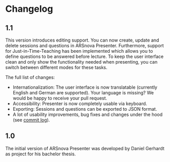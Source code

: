 # Changelog

## 1.1
This version introduces editing support. You can now create, update and delete
sessions and questions in ARSnova Presenter. Furthermore, support for
Just-in-Time-Teaching has been implemented which allows you to define questions
to be answered before lecture. To keep the user interface clean and only show
the functionality needed when presenting, you can switch between
different modes for these tasks.

The full list of changes:
* Internationalization: The user interface is now translatable (currently
  English and German are supported). Your language is missing? We would be happy
  to receive your pull request.
* Accessibility: Presenter is now completely usable via keyboard.
* Exporting: Sessions and questions can be exported to JSON format.
* A lot of usability improvements, bug fixes and changes under the hood (see
  [commit log](https://github.com/thm-projects/arsnova-presenter/compare/v1.0.7...v1.1.0)).

## 1.0
The initial version of ARSnova Presenter was developed by Daniel Gerhardt as
project for his bachelor thesis.
